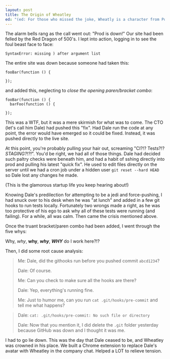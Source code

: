```yaml
---
layout: post
title: The Origin of Wheatley
ed: "(ed: For those who missed the joke, Wheatly is a character from Portal 2, deliberately designed to generate an endless stream of terrible ideas and generally muck up everything around him.)"
---
```


The alarm bells rang as the call went out: "Prod is down!"  Our site had been felled by the Red Dragon of 500's.  I lept into action, logging in to see the foul beast face to face:

`SyntaxError: missing ) after argument list`

The entire site was down because someone had taken this:

```
fooBar(function () {

});
```

and added this, neglecting to _close the opening paren/bracket combo_:

```
fooBar(function () {
  barFoo(function () {

});
```

This was a WTF, but it was a mere skirmish for what was to come.  The CTO (let's call him Dale) had pushed this "fix".  Had Dale run the code at any point, the error would have emerged so it could be fixed.  Instead, it was pushed directly to the live site.

At this point, you're probably pulling your hair out, screaming "CI?!?  Tests?!?  _*STAGING?!?!*_".  You'd be right, we had all of those things.  Dale had decided such paltry checks were beneath him, and had a habit of sshing directly into prod and pulling his latest "quick fix".  He used to edit files directly on the server until we had a cron job under a hidden user `git reset --hard HEAD` so Dale lost any changes he made.

(This is the glamorous startup life you keep hearing about!)

Knowing Dale's predilection for attempting to be a jedi and force-pushing, I had snuck over to his desk when he was "at lunch" and added in a few git hooks to run tests locally.  Fortunately two wrongs made a right, as he was too protective of his ego to ask why all of these tests were running (and failing).  For a while, all was calm.  Then came the crisis mentioned above.

Once the truant bracket/paren combo had been added, I went through the five whys:

Why, _why_, **why**, ***why***, ***WHY*** do I work here?!?

Then, I did some root cause analysis:


> Me: Dale, did the githooks run before you pushed commit `abcd1234`?
>
> Dale: Of course.
>
> Me: Can you check to make sure all the hooks are there?
>
> Dale: Yep, everything's running fine.
>
> Me: Just to humor me, can you run `cat .git/hooks/pre-commit` and tell me what happens?

> Dale: `cat: .git/hooks/pre-commit: No such file or directory`
>
> Dale: Now that you mention it, I did delete the `.git` folder yesterday because GitHub was down and I thought it was me.

I had to go lie down.  This was the day that Dale ceased to be, and Wheatley was crowned in his place.  We built a Chrome extension to replace Dale's avatar with Wheatley in the company chat.  Helped a LOT to relieve tension.